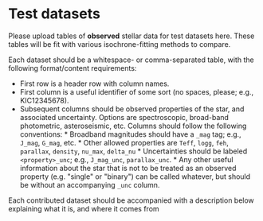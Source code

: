# Test datasets

Please upload tables of **observed** stellar data for test datasets here.
These tables will be fit with various isochrone-fitting methods to compare.

Each dataset should be a whitespace- or comma-separated table, with the following format/content requirements:

  * First row is a header row with column names.
  * First column is a useful identifier of some sort (no spaces, please; e.g., KIC12345678).
  * Subsequent columns should be observed properties of the star, and associated uncertainty.
    Options are spectroscopic, broad-band photometric, asteroseismic, etc.  Columns should follow
    the following conventions:
        * Broadband magnitudes should have a `_mag` tag; e.g., `J_mag`, `G_mag`, etc.
        * Other allowed properties are `Teff`, `logg`, `feh`, `parallax`, `density`, `nu_max`, `delta_nu`
        * Uncertainties should be labeled `<property>_unc`; e.g., `J_mag_unc`, `parallax_unc`.
        * Any other useful information about the star that is not to be treated as an observed property
          (e.g. "single" or "binary") can be called whatever, but should be without an accompanying `_unc`
          column.

Each contributed dataset should be accompanied with a description below explaining what it is, and
where it comes from

